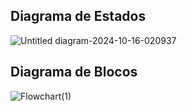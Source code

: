 ## Diagrama de Estados
![Untitled diagram-2024-10-16-020937](https://github.com/user-attachments/assets/4d8e2a63-e1b8-4498-8a36-551faaf8ceb9)
## Diagrama de Blocos
![Flowchart(1)](https://github.com/user-attachments/assets/e6848951-8e79-4fe6-803e-fbd07c40c9a4)
